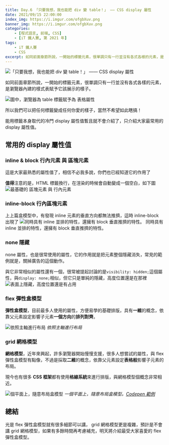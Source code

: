 ```yaml
---
title: Day.6 「只要我想，我也能把 div 變 table！」 —— CSS display 屬性
date: 2021/09/15 22:00:00
index_img: https://i.imgur.com/ofgbXuv.png
banner_img: https://i.imgur.com/ofgbXuv.png
categories:
    - [程式語言, 前端, CSS]
    - [iT 鐵人賽, 第 2021 年]
tags: 
    - iT 鐵人賽
    - CSS
excerpt: 如同前面章節所說，一開始的標籤元素，很單調只有一行並沒有各式各樣的元素，是瀏覽器內建的樣式表賦予它該展示的樣子。所以我們可以把任何標籤變成任何你愛的樣子，當然不希望如此瞎搞！
---
```


![「只要我想，我也能把 div 變 table！」 —— CSS display 屬性](https://i.imgur.com/ofgbXuv.png)

如同前面章節所說，一開始的標籤元素，很單調只有一行並沒有各式各樣的元素，是瀏覽器內建的樣式表賦予它該展示的樣子。

![圖中，瀏覽器為 table 標籤賦予為 表格屬性](https://i.imgur.com/A0uiSrM.png)

所以我們可以把任何標籤變成任何你愛的樣子，當然不希望如此瞎搞！

能用標籤本身取代的冷門 display 屬性值暫且就不會介紹了，只介紹大家最常用的 display 屬性值。

## 常用的 display 屬性值

### inline & block 行內元素 與 區塊元素

這是大家最熟悉的屬性值了，相信不必我多說，你們也已經知道它的作用了

**值得**注意的是，HTML 標籤換行，在渲染的時候會自動變成一個空白，如下圖
![最基礎的 區塊元素 與 行內元素](https://i.imgur.com/mO39ScR.png)

### inline-block 行內區塊元素

上上篇盒模型中，有發現 inline 元素的垂直方向都無法推擠，這時 inline-block 出現了
![同時具有 inline 並排的特性，還擁有 block 垂直推擠的特性。](https://i.imgur.com/TI35bGk.png)
同時具有 inline 並排的特性，還擁有 block 垂直推擠的特性。

### none 隱藏

none 屬性，也是很常使用的屬性，它的作用就是把元素整個隱藏消失，常見的範例就是，關掉廣告的這個動作。

與它非常相似的屬性還有一個，很常被提起討論的是`visibility: hidden;`這個屬性，與`display: none;`相似，但它只是單純的隱藏，高度位置還是在那裡
![表面上隱藏，高度位置還是有占用](https://i.imgur.com/oQbYhBT.png)

### flex 彈性盒模型

**彈性盒模型**，目前最多人使用的屬性，方便易學的基礎排版，具有**一維**的概念，依靠父元素設定影響子元素**一個方向**的**排列對齊**。

![依照主軸進行布局](https://i.imgur.com/WcmxB4K.png)
*依照主軸進行布局*

### grid 網格模型

**網格模型**，近年來興起，許多瀏覽器開始慢慢支援，很多人想嘗試的屬性，與 flex 彈性盒模型有點像，不過是採取**二維**的概念，依靠父元素設定**表格般**影響子元素的布局。

現今也有很多 **CSS 框架**都有使用**格線系統**來進行排版，與網格模型個概念非常相近。

![個平面上，隨意布局盒模型](https://i.imgur.com/X9VTWRV.png)
*一個平面上，隨意布局盒模型。[Codepen 範例](https://codepen.io/vsfvjiuv-the-typescripter/pen/RwgjGWL)*

## 總結

光是 flex 彈性盒模型就有很多細節可以講， grid 網格模型更是複雜，預計是不會講 grid 網格模型，如果有多餘時間再考慮補充，明天將介紹最受大家喜愛的 flex 彈性盒模型。
